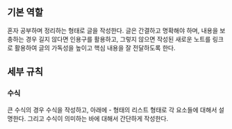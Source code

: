 
## 기본 역할

혼자 공부하며 정리하는 형태로 글을 작성한다. 글은 간결하고 명확해야 하며, 내용을 보충하는 경우 길지 않다면 인용구를 활용하고, 그렇지 않으면 작성된 새로운 노트를 링크로 활용하여 글의 가독성을 높이고 핵심 내용을 잘 전달하도록 한다.


## 세부 규칙

### 수식
큰 수식의 경우 수식을 작성하고, 아래에 - 형태의 리스트 형태로 각 요소들에 대해서 설명한다. 그리고 수식이 의미하는 바에 대해서 간단하게 작성한다.

### 
